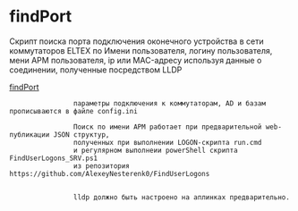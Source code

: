 # findPort
Скрипт поиска порта подключения оконечного устройства в сети коммутаторов ELTEX по Имени пользователя, логину пользователя, 
мени АРМ пользователя, ip или MAC-адресу используя данные о соединении, полученные посредством LLDP

[findPort](https://github.com/user-attachments/assets/50dddabf-68fc-49ee-bc02-143576ef3244)

                    параметры подключения к коммутаторам, AD и базам прописываются в файле config.ini

                    Поиск по имени АРМ работает при предварительной web-публикации JSON структур, 
                    полученных при выполнении LOGON-скрипта run.cmd
                    и регулярном выполнеии powerShell скрипта  FindUserLogons_SRV.ps1
                    из репозитория https://github.com/AlexeyNesterenk0/FindUserLogons
                    

                    lldp должно быть настроено на аплинках предварительно.

